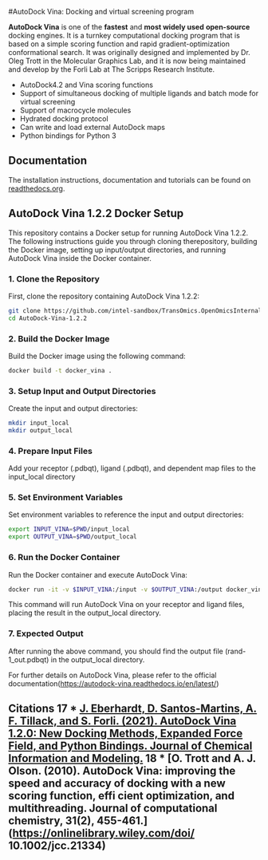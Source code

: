 #AutoDock Vina: Docking and virtual screening program

**AutoDock Vina** is one of the **fastest** and **most widely used** **open-source** docking engines. It is a turnkey computational docking program that is based on a simple scoring function and rapid gradient-optimization conformational search. It was originally designed and implemented by Dr. Oleg Trott in the Molecular Graphics Lab, and it is now being maintained and develop by the Forli Lab at The Scripps Research Institute.

* AutoDock4.2 and Vina scoring functions
* Support of simultaneous docking of multiple ligands and batch mode for virtual screening
* Support of macrocycle molecules
* Hydrated docking protocol
* Can write and load external AutoDock maps
* Python bindings for Python 3

## Documentation

The installation instructions, documentation and tutorials can be found on [readthedocs.org](https://autodock-vina.readthedocs.io/en/latest/).

## AutoDock Vina 1.2.2 Docker Setup

This repository contains a Docker setup for running AutoDock Vina 1.2.2. The following instructions guide you through cloning therepository, building the Docker image, setting up input/output directories, and running AutoDock Vina inside the Docker container.
### 1. Clone the Repository

First, clone the repository containing AutoDock Vina 1.2.2:

```bash
git clone https://github.com/intel-sandbox/TransOmics.OpenOmicsInternal/tree/main/applications/AutoDock-Vina-1.2.2
cd AutoDock-Vina-1.2.2
```

### 2. Build the Docker Image
Build the Docker image using the following command:
```bash
docker build -t docker_vina .
```

### 3. Setup Input and Output Directories
Create the input and output directories:
```bash
mkdir input_local
mkdir output_local
```
### 4. Prepare Input Files
Add your receptor (.pdbqt), ligand (.pdbqt), and dependent map files to the input_local directory

### 5. Set Environment Variables
Set environment variables to reference the input and output directories:
```bash
export INPUT_VINA=$PWD/input_local
export OUTPUT_VINA=$PWD/output_local
```
### 6. Run the Docker Container
Run the Docker container and execute AutoDock Vina:
```bash
docker run -it -v $INPUT_VINA:/input -v $OUTPUT_VINA:/output docker_vina sh -c "cd /input && vina --receptor protein.pdbqt --ligand rand-1.pdbqt --out /output/rand-1_out.pdbqt --center_x 16.459 --center_y -19.946 --center_z -5.850 --size_x 18 --size_y 18 --size_z 18 --seed 1234 --exhaustiveness 64"
```
This command will run AutoDock Vina on your receptor and ligand files, placing the result in the output_local directory.

### 7. Expected Output
After running the above command, you should find the output file (rand-1_out.pdbqt) in the output_local directory.

For further details on AutoDock Vina, please refer to the official documentation(https://autodock-vina.readthedocs.io/en/latest/)

## Citations                                                                                                                      17 * [J. Eberhardt, D. Santos-Martins, A. F. Tillack, and S. Forli. (2021). AutoDock Vina 1.2.0: New Docking Methods, Expanded Force     Field, and Python Bindings. Journal of Chemical Information and Modeling.](https://pubs.acs.org/doi/10.1021/acs.jcim.1c00203)    18 * [O. Trott and A. J. Olson. (2010). AutoDock Vina: improving the speed and accuracy of docking with a new scoring function, effi    cient optimization, and multithreading. Journal of computational chemistry, 31(2), 455-461.](https://onlinelibrary.wiley.com/doi/    10.1002/jcc.21334)
